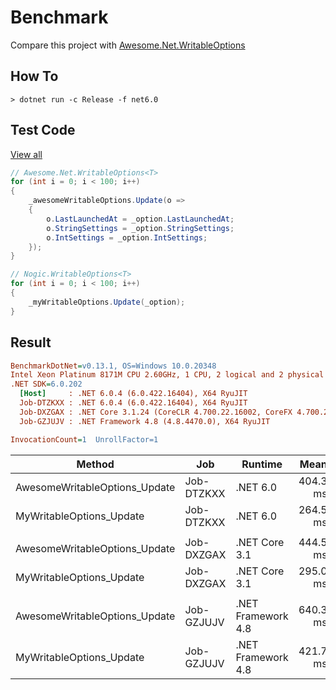 # Benchmark

Compare this project with [Awesome.Net.WritableOptions](https://www.nuget.org/packages/Awesome.Net.WritableOptions)

## How To

```console
> dotnet run -c Release -f net6.0
```

## Test Code

[View all](./WritableOptionsBenchmark.cs)

```cs
// Awesome.Net.WritableOptions<T>
for (int i = 0; i < 100; i++)
{
    _awesomeWritableOptions.Update(o =>
    {
        o.LastLaunchedAt = _option.LastLaunchedAt;
        o.StringSettings = _option.StringSettings;
        o.IntSettings = _option.IntSettings;
    });
}

// Nogic.WritableOptions<T>
for (int i = 0; i < 100; i++)
{
    _myWritableOptions.Update(_option);
}
```

## Result

``` ini
BenchmarkDotNet=v0.13.1, OS=Windows 10.0.20348
Intel Xeon Platinum 8171M CPU 2.60GHz, 1 CPU, 2 logical and 2 physical cores
.NET SDK=6.0.202
  [Host]     : .NET 6.0.4 (6.0.422.16404), X64 RyuJIT
  Job-DTZKXX : .NET 6.0.4 (6.0.422.16404), X64 RyuJIT
  Job-DXZGAX : .NET Core 3.1.24 (CoreCLR 4.700.22.16002, CoreFX 4.700.22.17909), X64 RyuJIT
  Job-GZJUJV : .NET Framework 4.8 (4.8.4470.0), X64 RyuJIT

InvocationCount=1  UnrollFactor=1  
```

|                        Method |        Job |            Runtime |     Mean |   Error |  StdDev | Ratio |
|------------------------------ |----------- |------------------- |---------:|--------:|--------:|------:|
| AwesomeWritableOptions_Update | Job-DTZKXX |           .NET 6.0 | 404.3 ms | 6.94 ms | 5.79 ms |  1.00 |
|      MyWritableOptions_Update | Job-DTZKXX |           .NET 6.0 | 264.5 ms | 2.72 ms | 2.41 ms |  0.65 |
|                               |            |                    |          |         |         |       |
| AwesomeWritableOptions_Update | Job-DXZGAX |      .NET Core 3.1 | 444.5 ms | 6.88 ms | 6.10 ms |  1.00 |
|      MyWritableOptions_Update | Job-DXZGAX |      .NET Core 3.1 | 295.0 ms | 5.30 ms | 4.70 ms |  0.66 |
|                               |            |                    |          |         |         |       |
| AwesomeWritableOptions_Update | Job-GZJUJV | .NET Framework 4.8 | 640.3 ms | 7.18 ms | 6.72 ms |  1.00 |
|      MyWritableOptions_Update | Job-GZJUJV | .NET Framework 4.8 | 421.7 ms | 6.05 ms | 5.06 ms |  0.66 |
